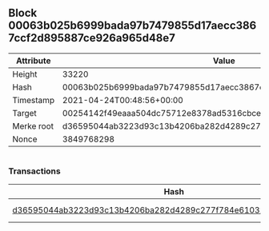 ## Block 00063b025b6999bada97b7479855d17aecc3867ccf2d895887ce926a965d48e7

Attribute | Value
--- | ---
Height | 33220
Hash | 00063b025b6999bada97b7479855d17aecc3867ccf2d895887ce926a965d48e7
Timestamp | 2021-04-24T00:48:56+00:00
Target | 00254142f49eaaa504dc75712e8378ad5316cbcead634704b3734b6271167cc4
Merke root | d36595044ab3223d93c13b4206ba282d4289c277f784e6103206a98a124b32e6
Nonce | 3849768298

```

```

### Transactions

Hash | Amount
--- | ---
[d36595044ab3223d93c13b4206ba282d4289c277f784e6103206a98a124b32e6](d36595044ab3223d93c13b4206ba282d4289c277f784e6103206a98a124b32e6.md) | 10.00000000 SKEPTI 
